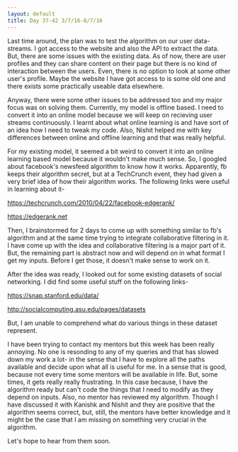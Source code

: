 ```yaml
---
layout: default
title: Day 37-42 3/7/16-8/7/16
---
```

Last time around, the plan was to test the algorithm on our user data-streams. I got access to the website and also the API to extract the data. But, there are some issues with the existing data. As of now, there are user profiles and they can share content on their page but there is no kind of interaction between the users. Even, there is no option to look at some other user's profile. Maybe the website I have got access to is some old one and there exists some practically useable data elsewhere.

Anyway, there were some other issues to be addressed too and my major focus was on solving them. Currently, my model is offline based. I need to convert it into an online model because we will keep on recieving user streams continuously. I learnt about what online learning is and have sort of an idea how I need to tweak my code. Also, Nishit helped me with key differences between online and offline learning and that was really helpful.

For my existing model, it seemed a bit weird to convert it into an online learning based model because it wouldn't make much sense. So, I googled about facebook's newsfeed algorithm to know how it works. Apparently, fb keeps their algorithm secret, but at a TechCrunch event, they had given a very brief idea of how their algorithm works. The following links were useful in learning about it-

https://techcrunch.com/2010/04/22/facebook-edgerank/

https://edgerank.net

Then, I brainstormed for 2 days to come up with something similar to fb's algorithm and at the same time trying to integrate collaborative filtering in it. I have come up with the idea and collaborative filtering is a major part of it. But, the remaining part is abstract now and will depend on in what format I get my inputs. Before I get those, it doesn't make sense to work on it. 

After the idea was ready, I looked out for some existing datasets of social networking. I did find some useful stuff on the following links-

https://snap.stanford.edu/data/

http://socialcomputing.asu.edu/pages/datasets

But, I am unable to comprehend what do various things in these dataset represent.


I have been trying to contact my mentors but this week has been really annoying. No one is resonding to any of my queries and that has slowed down my work a lot- in the sense that I have to explore all the paths available and decide upon what all is useful for me. In a sense that is good, because not every time some mentors will be available in life. But, some times, it gets really really frustrating. In this case because, I have the algorithm ready but can't code the things that I need to modify as they depend on inputs. Also, no mentor has reviewed my algorithm. Though I have discussed it with Kanishk and Nishit and they are positive that the algorithm seems correct, but, still, the mentors have better knowledge and it might be the case that I am missing on something very crucial in the algorithm.

Let's hope to hear from them soon.
